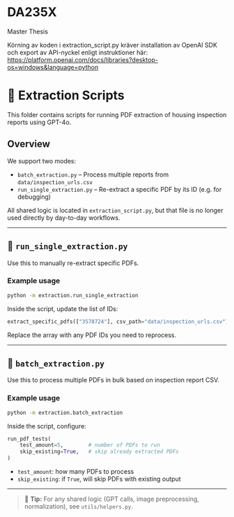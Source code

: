 # DA235X
Master Thesis

Körning av koden i extraction_script.py kräver installation av OpenAI SDK och export av API-nyckel enligt instruktioner här: https://platform.openai.com/docs/libraries?desktop-os=windows&language=python



# 🧾 Extraction Scripts

This folder contains scripts for running PDF extraction of housing inspection reports using GPT-4o.

## Overview

We support two modes:

- `batch_extraction.py` – Process multiple reports from `data/inspection_urls.csv`
- `run_single_extraction.py` – Re-extract a specific PDF by its ID (e.g. for debugging)

All shared logic is located in `extraction_script.py`, but that file is no longer used directly by day-to-day workflows.

---

## 📄 `run_single_extraction.py`

Use this to manually re-extract specific PDFs.

### Example usage

```bash
python -m extraction.run_single_extraction
```

Inside the script, update the list of IDs:

```python
extract_specific_pdfs(["3578724"], csv_path="data/inspection_urls.csv")
```

Replace the array with any PDF IDs you need to reprocess.

---

## 📂 `batch_extraction.py`

Use this to process multiple PDFs in bulk based on inspection report CSV.

### Example usage

```bash
python -m extraction.batch_extraction
```

Inside the script, configure:

```python
run_pdf_tests(
    test_amount=5,        # number of PDFs to run
    skip_existing=True,   # skip already extracted PDFs
)
```

- `test_amount`: how many PDFs to process
- `skip_existing`: if `True`, will skip PDFs with existing output

---

> 🔧 **Tip:** For any shared logic (GPT calls, image preprocessing, normalization), see `utils/helpers.py`.